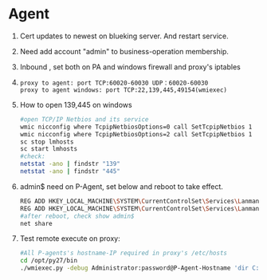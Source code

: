 # Agent

1. Cert updates to newest on blueking server. And restart service.
2. Need add account "admin" to business-operation membership.
3. Inbound , set both on PA and windows firewall and proxy's iptables
4. ```text
   proxy to agent: port TCP:60020-60030 UDP：60020-60030 
   proxy to agent windows: port TCP:22,139,445,49154(wmiexec)
   ```
5. How to open 139,445 on windows

   ```bash
   #open TCP/IP Netbios and its service
   wmic nicconfig where TcpipNetbiosOptions=0 call SetTcpipNetbios 1
   wmic nicconfig where TcpipNetbiosOptions=2 call SetTcpipNetbios 1
   sc stop lmhosts
   sc start lmhosts
   #check: 
   netstat -ano | findstr "139" 
   netstat -ano | findstr "445"
   ```

6. admin$ need on P-Agent, set below and reboot to take effect.

   ```bash
   REG ADD HKEY_LOCAL_MACHINE\SYSTEM\CurrentControlSet\Services\LanmanServer\Parameters /v AutoShareWks /t REG_DWORD /d 1 /f
   REG ADD HKEY_LOCAL_MACHINE\SYSTEM\CurrentControlSet\Services\LanmanServer\Parameters /v AutoShareServer /t REG_DWORD /d 1 /f
   #after reboot, check show admin$
   net share
   ```

7. Test remote execute on proxy:

   ```bash
   #All P-agents's hostname-IP required in proxy's /etc/hosts
   cd /opt/py27/bin
   ./wmiexec.py -debug Administrator:password@P-Agent-Hostname 'dir C:\'
   ```


